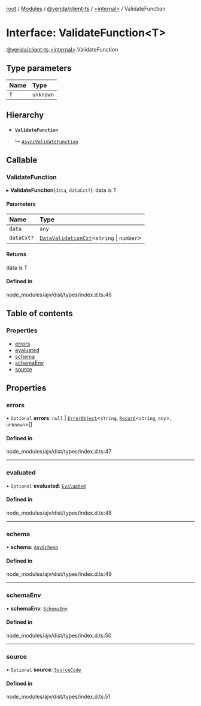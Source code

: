 [root](../README.md) / [Modules](../modules.md) / [@verida/client-ts](../modules/verida_client_ts.md) / [<internal\>](../modules/verida_client_ts._internal_.md) / ValidateFunction

# Interface: ValidateFunction<T\>

[@verida/client-ts](../modules/verida_client_ts.md).[<internal\>](../modules/verida_client_ts._internal_.md).ValidateFunction

## Type parameters

| Name | Type |
| :------ | :------ |
| `T` | `unknown` |

## Hierarchy

- **`ValidateFunction`**

  ↳ [`AsyncValidateFunction`](verida_client_ts._internal_.AsyncValidateFunction.md)

## Callable

### ValidateFunction

▸ **ValidateFunction**(`data`, `dataCxt?`): data is T

#### Parameters

| Name | Type |
| :------ | :------ |
| `data` | `any` |
| `dataCxt?` | [`DataValidationCxt`](verida_client_ts._internal_.DataValidationCxt.md)<`string` \| `number`\> |

#### Returns

data is T

#### Defined in

node_modules/ajv/dist/types/index.d.ts:46

## Table of contents

### Properties

- [errors](verida_client_ts._internal_.ValidateFunction.md#errors)
- [evaluated](verida_client_ts._internal_.ValidateFunction.md#evaluated)
- [schema](verida_client_ts._internal_.ValidateFunction.md#schema)
- [schemaEnv](verida_client_ts._internal_.ValidateFunction.md#schemaenv)
- [source](verida_client_ts._internal_.ValidateFunction.md#source)

## Properties

### errors

• `Optional` **errors**: ``null`` \| [`ErrorObject`](verida_client_ts._internal_.ErrorObject.md)<`string`, [`Record`](../modules/verida_client_ts._internal_.md#record)<`string`, `any`\>, `unknown`\>[]

#### Defined in

node_modules/ajv/dist/types/index.d.ts:47

___

### evaluated

• `Optional` **evaluated**: [`Evaluated`](verida_client_ts._internal_.Evaluated.md)

#### Defined in

node_modules/ajv/dist/types/index.d.ts:48

___

### schema

• **schema**: [`AnySchema`](../modules/verida_client_ts._internal_.md#anyschema)

#### Defined in

node_modules/ajv/dist/types/index.d.ts:49

___

### schemaEnv

• **schemaEnv**: [`SchemaEnv`](../classes/verida_client_ts._internal_.SchemaEnv.md)

#### Defined in

node_modules/ajv/dist/types/index.d.ts:50

___

### source

• `Optional` **source**: [`SourceCode`](verida_client_ts._internal_.SourceCode.md)

#### Defined in

node_modules/ajv/dist/types/index.d.ts:51

